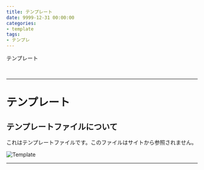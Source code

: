 ```yaml
---
title: テンプレート
date: 9999-12-31 00:00:00
categories:
- template
tags:
- テンプレ
---
```

テンプレート
<!-- more -->
<br>

***
# テンプレート
## テンプレートファイルについて
これはテンプレートファイルです。このファイルはサイトから参照されません。

![Template](https://jpaiblog.github.io/images/template.png "ファイルの説明")
***